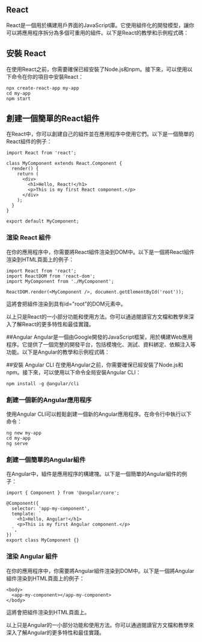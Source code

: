 ## React
React是一個用於構建用戶界面的JavaScript庫。它使用組件化的開發模型，讓你可以將應用程序拆分為多個可重用的組件。以下是React的教學和示例程式碼：

## 安裝 React
在使用React之前，你需要確保已經安裝了Node.js和npm。接下來，可以使用以下命令在你的項目中安裝React：
```
npx create-react-app my-app
cd my-app
npm start
```
## 創建一個簡單的React組件
在React中，你可以創建自己的組件並在應用程序中使用它們。以下是一個簡單的React組件的例子：
```
import React from 'react';

class MyComponent extends React.Component {
  render() {
    return (
      <div>
        <h1>Hello, React!</h1>
        <p>This is my first React component.</p>
      </div>
    );
  }
}

export default MyComponent;
```
### 渲染 React 組件
在你的應用程序中，你需要將React組件渲染到DOM中。以下是一個將React組件渲染到HTML頁面上的例子：
```
import React from 'react';
import ReactDOM from 'react-dom';
import MyComponent from './MyComponent';

ReactDOM.render(<MyComponent />, document.getElementById('root'));
```
這將會把<MyComponent>組件渲染到具有id="root"的DOM元素中。

以上只是React的一小部分功能和使用方法。你可以通過閱讀官方文檔和教學來深入了解React的更多特性和最佳實踐。

##Angular
Angular是一個由Google開發的JavaScript框架，用於構建Web應用程序。它提供了一個完整的開發平台，包括模塊化、測試、資料綁定、依賴注入等功能。以下是Angular的教學和示例程式碼：

##安裝 Angular CLI
在使用Angular之前，你需要確保已經安裝了Node.js和npm。接下來，可以使用以下命令全局安裝Angular CLI：
```
npm install -g @angular/cli
```
### 創建一個新的Angular應用程序
使用Angular CLI可以輕鬆創建一個新的Angular應用程序。在命令行中執行以下命令：
```
ng new my-app
cd my-app
ng serve
```
### 創建一個簡單的Angular組件
在Angular中，組件是應用程序的構建塊。以下是一個簡單的Angular組件的例子：
```
import { Component } from '@angular/core';

@Component({
  selector: 'app-my-component',
  template: `
    <h1>Hello, Angular!</h1>
    <p>This is my first Angular component.</p>
  `,
})
export class MyComponent {}
```
### 渲染 Angular 組件
在你的應用程序中，你需要將Angular組件渲染到DOM中。以下是一個將Angular組件渲染到HTML頁面上的例子：
```
<body>
  <app-my-component></app-my-component>
</body>
```
這將會把<app-my-component>組件渲染到HTML頁面上。

以上只是Angular的一小部分功能和使用方法。你可以通過閱讀官方文檔和教學來深入了解Angular的更多特性和最佳實踐。
